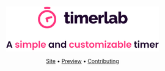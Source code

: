 <p align="center">
  <br />
  <img src="./public/gh-logo.svg" width="400" /> 
</p>
<p align="center">
   <a target="_blank" href="https://timerlab.netlify.app">Site</a> • 
   <a href="#usage">Preview</a> •
   <a href="#contributing">Contributing</a>
</p>
<br/>
<br/>
